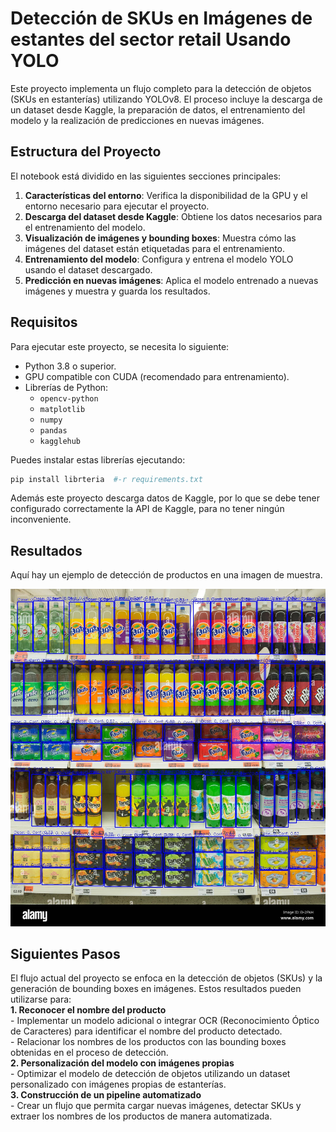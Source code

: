 # Detección de SKUs en Imágenes de estantes del sector retail Usando YOLO

Este proyecto implementa un flujo completo para la detección de objetos (SKUs en estanterías) utilizando  YOLOv8. 
El proceso incluye la descarga de un dataset desde Kaggle, la preparación de datos, el entrenamiento del modelo y la realización de predicciones en nuevas imágenes.

## **Estructura del Proyecto**
El notebook está dividido en las siguientes secciones principales:

1. **Características del entorno**: Verifica la disponibilidad de la GPU y el entorno necesario para ejecutar el proyecto.
2. **Descarga del dataset desde Kaggle**: Obtiene los datos necesarios para el entrenamiento del modelo.
3. **Visualización de imágenes y bounding boxes**: Muestra cómo las imágenes del dataset están etiquetadas para el entrenamiento.
4. **Entrenamiento del modelo**: Configura y entrena el modelo YOLO usando el dataset descargado.
5. **Predicción en nuevas imágenes**: Aplica el modelo entrenado a nuevas imágenes y muestra y guarda los resultados.

## **Requisitos**
Para ejecutar este proyecto, se necesita lo siguiente:

- Python 3.8 o superior.
- GPU compatible con CUDA (recomendado para entrenamiento).
- Librerías de Python:
  - `opencv-python`
  - `matplotlib`
  - `numpy`
  - `pandas`
  - `kagglehub`

Puedes instalar estas librerías ejecutando:

```bash
pip install librteria  #-r requirements.txt
```
Además este proyecto descarga datos de Kaggle, por lo que se debe tener configurado correctamente la API de Kaggle, para no tener ningún inconveniente.

## **Resultados**
Aquí hay un ejemplo de detección de productos en una imagen de muestra.

![Detección de productos en estantes de un retail](estantes/images_labeled/estante3.jpg)

## **Siguientes Pasos**    
El flujo actual del proyecto se enfoca en la detección de objetos (SKUs) y la generación de bounding boxes en imágenes. Estos resultados pueden utilizarse para:   
**1. Reconocer el nombre del producto**    
    - Implementar un modelo adicional o integrar OCR (Reconocimiento Óptico de Caracteres) para identificar el nombre del producto detectado.     
    - Relacionar los nombres de los productos con las bounding boxes obtenidas en el proceso de detección.     
**2. Personalización del modelo con imágenes propias**      
    - Optimizar el modelo de detección de objetos utilizando un dataset personalizado con imágenes propias de estanterías.     
**3. Construcción de un pipeline automatizado**     
    - Crear un flujo que permita cargar nuevas imágenes, detectar SKUs y extraer los nombres de los productos de manera automatizada.   